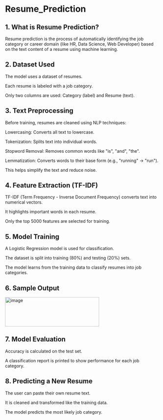 # Resume_Prediction
## 1. What is Resume Prediction?
Resume prediction is the process of automatically identifying the job category or career domain (like HR, Data Science, Web Developer) based on the text content of a resume using machine learning.

## 2. Dataset Used
The model uses a dataset of resumes.

Each resume is labeled with a job category.

Only two columns are used: Category (label) and Resume (text).

## 3. Text Preprocessing
Before training, resumes are cleaned using NLP techniques:

Lowercasing: Converts all text to lowercase.

Tokenization: Splits text into individual words.

Stopword Removal: Removes common words like "is", "and", "the".

Lemmatization: Converts words to their base form (e.g., "running" → "run").

This helps simplify the text and reduce noise.

## 4. Feature Extraction (TF-IDF)
TF-IDF (Term Frequency - Inverse Document Frequency) converts text into numerical vectors.

It highlights important words in each resume.

Only the top 5000 features are selected for training.

## 5. Model Training
A Logistic Regression model is used for classification.

The dataset is split into training (80%) and testing (20%) sets.

The model learns from the training data to classify resumes into job categories.

## 6. Sample Output
<img width="307" height="96" alt="image" src="https://github.com/user-attachments/assets/1f374887-ad7c-4a80-a470-c8f4bbcc293e" />


## 7. Model Evaluation
Accuracy is calculated on the test set.

A classification report is printed to show performance for each job category.

## 8. Predicting a New Resume
The user can paste their own resume text.

It is cleaned and transformed like the training data.

The model predicts the most likely job category.
